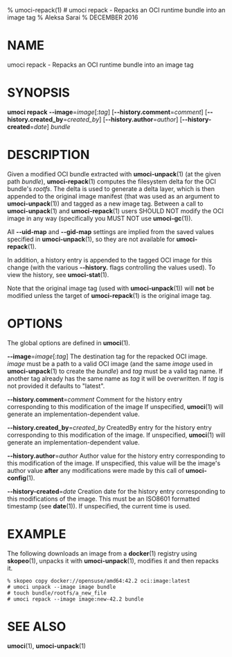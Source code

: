 % umoci-repack(1) # umoci repack - Repacks an OCI runtime bundle into an image tag
% Aleksa Sarai
% DECEMBER 2016
# NAME
umoci repack - Repacks an OCI runtime bundle into an image tag

# SYNOPSIS
**umoci repack**
**--image**=*image*[:*tag*]
[**--history.comment**=*comment*]
[**--history.created_by**=*created_by*]
[**--history.author**=*author*]
[**--history-created**=*date*]
*bundle*

# DESCRIPTION
Given a modified OCI bundle extracted with **umoci-unpack**(1) (at the given
path *bundle*), **umoci-repack**(1) computes the filesystem delta for the OCI
bundle's *rootfs*. The delta is used to generate a delta layer, which is then
appended to the original image manifest (that was used as an argument to
**umoci-unpack**(1)) and tagged as a new image tag. Between a call to
**umoci-unpack**(1) and **umoci-repack**(1) users SHOULD NOT modify the OCI
image in any way (specifically you MUST NOT use **umoci-gc**(1)).

All **--uid-map** and **--gid-map** settings are implied from the saved values
specified in **umoci-unpack**(1), so they are not available for
**umoci-repack**(1).

In addition, a history entry is appended to the tagged OCI image for this
change (with the various **--history.** flags controlling the values used). To
view the history, see **umoci-stat**(1).

Note that the original image tag (used with **umoci-unpack**(1)) will **not**
be modified unless the target of **umoci-repack**(1) is the original image tag.

# OPTIONS
The global options are defined in **umoci**(1).

**--image**=*image*[:*tag*]
  The destination tag for the repacked OCI image. *image* must be a path to a
  valid OCI image (and the same *image* used in **umoci-unpack**(1) to create
  the *bundle*) and *tag* must be a valid tag name. If another tag already has
  the same name as *tag* it will be overwritten. If *tag* is not provided it
  defaults to "latest".

**--history.comment**=*comment*
  Comment for the history entry corresponding to this modification of the image
  If unspecified, **umoci**(1) will generate an implementation-dependent value.

**--history.created_by**=*created_by*
  CreatedBy entry for the history entry corresponding to this modification of
  the image. If unspecified, **umoci**(1) will generate an
  implementation-dependent value.

**--history.author**=*author*
  Author value for the history entry corresponding to this modification of the
  image. If unspecified, this value will be the image's author value **after**
  any modifications were made by this call of **umoci-config**(1).

**--history-created**=*date*
  Creation date for the history entry corresponding to this modifications of
  the image. This must be an ISO8601 formatted timestamp (see **date**(1)). If
  unspecified, the current time is used.

# EXAMPLE
The following downloads an image from a **docker**(1) registry using
**skopeo**(1), unpacks it with **umoci-unpack**(1), modifies it and then
repacks it.

```
% skopeo copy docker://opensuse/amd64:42.2 oci:image:latest
# umoci unpack --image image bundle
# touch bundle/rootfs/a_new_file
# umoci repack --image image:new-42.2 bundle
```

# SEE ALSO
**umoci**(1), **umoci-unpack**(1)

